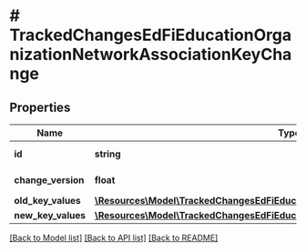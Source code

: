 # # TrackedChangesEdFiEducationOrganizationNetworkAssociationKeyChange

## Properties

Name | Type | Description | Notes
------------ | ------------- | ------------- | -------------
**id** | **string** | Resource identifier | [optional]
**change_version** | **float** | Change version | [optional]
**old_key_values** | [**\Resources\Model\TrackedChangesEdFiEducationOrganizationNetworkAssociationKey**](TrackedChangesEdFiEducationOrganizationNetworkAssociationKey.md) |  | [optional]
**new_key_values** | [**\Resources\Model\TrackedChangesEdFiEducationOrganizationNetworkAssociationKey**](TrackedChangesEdFiEducationOrganizationNetworkAssociationKey.md) |  | [optional]

[[Back to Model list]](../../README.md#models) [[Back to API list]](../../README.md#endpoints) [[Back to README]](../../README.md)
